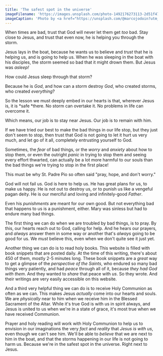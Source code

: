 ```yaml
---
title: 'The safest spot in the universe'
imageFilename: 'https://images.unsplash.com/photo-1492176273113-2d51f47b23b0?ixid=MnwxMjA3fDB8MHxwaG90by1wYWdlfHx8fGVufDB8fHx8&ixlib=rb-1.2.1&auto=format&fit=crop&w=1469&q=80'
imageCaption: 'Photo by <a href="https://unsplash.com/@marcojodoin?utm_source=unsplash&utm_medium=referral&utm_content=creditCopyText">Marc-Olivier Jodoin</a> on <a href="https://unsplash.com/s/photos/hope?utm_source=unsplash&utm_medium=referral&utm_content=creditCopyText">Unsplash</a>'
---
```


When times are bad, trust that God will never let them get *too* bad. Stay close to Jesus, and trust that even now, he is helping you through the storm.

Jesus lays in the boat, because he wants us to believe and *trust* that he is helping us, and is going to help us. When he was sleeping in the boat with his disciples, the storm seemed so bad that it might drown them. But Jesus was *asleep!*

How could Jesus sleep through that storm?

Because he is *God*, and how can a storm destroy *God*, who created storms, who created *everything*?

So the lesson we must deeply embed in our hearts is that, wherever Jesus is, it is *safe *there. No storm can overtake it. No problems in life can overcome it.

Which means, our job is to stay near Jesus. Our job is to remain with him.

If we have tried our best to make the bad things in our life stop, but they just don't seem to stop, then trust that God is not going to let it hurt us very much, and let go of it all, completely entrusting yourself to God.

Sometimes, the *fear* of bad things, or the *worry* and *anxiety* about how to stop them, or even the outright *panic* in trying to stop them and seeing every effort thwarted, can actually be a lot more harmful to our souls than the bad things we're trying to stop in the first place!

This must be why St. Padre Pio so often said "pray, hope, and don't worry."

God will not fail us. God is here to help us. He has great plans for us, to make us happy. He is not out to destroy us, or to punish us like a vengeful pagan deity. He is our merciful and loving and infinitely-good *Father*.

Even his *punishments* are meant for our own good. But not everything bad that happens to us is a punishment, either. Mary was sinless but had to endure many bad things.

The first thing we can do when we are troubled by bad things, is to pray. By this, our hearts reach out to God, calling for help. And he hears our prayers, and *always* answer them in some way or another that's *always* going to be good for us. We *must* believe this, even when we don't quite see it just yet.

Another thing we can do is to read holy books. This website is filled with book snippets that are posted daily. At the time of this writing, there's about 450 of them, mostly 2-5 minutes long. These book snippets are a *great* way to get a glimpse of the *perspective of the Saints*, who endured so many bad things very patiently, and had *peace* through all of it, because *they had God with them*. And they wanted to *share* that peace with *us*. So they wrote. And their writings are very easily accessible on this website.

And a third very helpful thing we can do is to receive Holy Communion as often as we can. This makes Jesus *actually* come into our hearts and souls. We are *physically* near to him when we receive him in the Blessed Sacrament of the Altar. While it's true God is with us in spirit always, and Jesus is united to us when we're in a state of grace, it's most true when we have received Communion.

Prayer and holy reading will work with Holy Communion to help us to envision in our imaginations the very *fact* and *reality* that *Jesus is with us*, even though we can't see him. We'll be able to *believe* that we are next to him in the boat, and that the storms happening in our life is not going to harm us. Because we're in the safest spot in the universe. Right next to Jesus.
